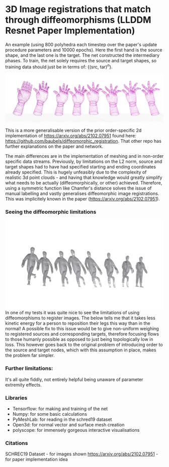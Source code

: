 # 3D Image registrations that match through diffeomorphisms (LLDDM Resnet Paper Implementation)
An example (using 800 polyhedra each timestep over the paper's update procedure parameters and 10000 epochs). Here the first hand is the source shape, and the last one is the target. The net constructed the intermediary phases. To train, the net solely requires the source and target shapes, so training data should just be in terms of: $\{\text{(src, tar)}^n\}$.

![](screenshot_hands.png)

This is a more generalisable version of the prior order-specific 2d implementation of https://arxiv.org/abs/2102.07951 found here: https://github.com/baubels/diffeomorphic_registration. That other repo has further explanations on the paper and network.

The main differences are in the implementation of meshing and in non-order specific data streams. Previously, by limitations on the L2 norm, source and target shapes had to have had specified starting and ending coordinates already specified. This is hugely unfeasibly due to the complexity of realistic 3d point clouds - and having that knowledge would greatly simplify what needs to be actually (diffeomorphically, or other) achieved. Therefore, using a symmetric function like Chamfer's distance solves the issue of manual labelling and vastly generalises diffeomorphic image registrations. This was implicitely known in the paper (https://arxiv.org/abs/2102.07951).

### Seeing the diffeomorphic limitations
![](screenshot_human.png)
In one of my tests it was quite nice to see the limitations of using diffeomorphisms to register images. The below tells me that it takes less kinetic energy for a person to reposition their legs this way than in the normal! A possible fix to this issue would be to give non-uniform weighing to registered sources and corresponding targets, therefore focusing flows to those humanly possible as opposed to just being topologically low in loss. This however goes back to the original problem of introducing order to the source and target nodes, which with this assumption in place, makes the problem far simpler.

### Further limitations:
It's all quite fiddly, not entirely helpful being unaware of parameter extremity effects.

### Libraries
- Tensorflow: for making and training of the net
- Numpy: for some basic calculations
- PyMeshLab: for reading in the schred19 dataset
- Open3d: for normal vector and surface mesh creation
- polyscope: for immensely gorgeous interactive visualisations


### Citations
SCHREC19 Dataset - for images shown
https://arxiv.org/abs/2102.07951 - for paper implementation idea
